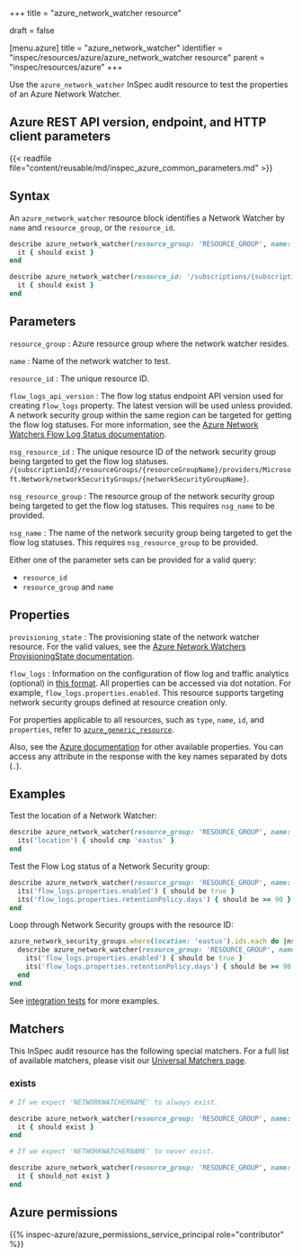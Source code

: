 +++
title = "azure_network_watcher resource"

draft = false


[menu.azure]
title = "azure_network_watcher"
identifier = "inspec/resources/azure/azure_network_watcher resource"
parent = "inspec/resources/azure"
+++

Use the `azure_network_watcher` InSpec audit resource to test the properties of an Azure Network Watcher.

## Azure REST API version, endpoint, and HTTP client parameters

{{< readfile file="content/reusable/md/inspec_azure_common_parameters.md" >}}

## Syntax

An `azure_network_watcher` resource block identifies a Network Watcher by `name` and `resource_group`, or the `resource_id`.

```ruby
describe azure_network_watcher(resource_group: 'RESOURCE_GROUP', name: 'NETWORK_WATCHER_NAME') do
  it { should exist }
end
```

```ruby
describe azure_network_watcher(resource_id: '/subscriptions/{subscriptionId}/resourceGroups/{resourceGroupName}/providers/Microsoft.Network/networkWatchers/{networkWatcherName}') do
  it { should exist }
end
```

## Parameters

`resource_group`
: Azure resource group where the network watcher resides.

`name`
: Name of the network watcher to test.

`resource_id`
: The unique resource ID.

`flow_logs_api_version`
: The flow log status endpoint API version used for creating `flow_logs` property. The latest version will be used unless provided. A network security group within the same region can be targeted for getting the flow log statuses. For more information, see the [Azure Network Watchers Flow Log Status documentation](https://docs.microsoft.com/en-us/rest/api/network-watcher/networkwatchers/getflowlogstatus).

`nsg_resource_id`
: The unique resource ID of the network security group being targeted to get the flow log statuses. `/{subscriptionId}/resourceGroups/{resourceGroupName}/providers/Microsoft.Network/networkSecurityGroups/{networkSecurityGroupName}`.

`nsg_resource_group`
: The resource group of the network security group being targeted to get the flow log statuses. This requires `nsg_name` to be provided.

`nsg_name`
: The name of the network security group being targeted to get the flow log statuses. This requires `nsg_resource_group` to be provided.

Either one of the parameter sets can be provided for a valid query:

- `resource_id`
- `resource_group` and `name`

## Properties

`provisioning_state`
: The provisioning state of the network watcher resource. For the valid values, see the [Azure Network Watchers ProvisioningState documentation](https://docs.microsoft.com/en-us/rest/api/network-watcher/networkwatchers/get#provisioningstate).

`flow_logs`
: Information on the configuration of flow log and traffic analytics (optional) in [this format](https://docs.microsoft.com/en-us/rest/api/network-watcher/networkwatchers/getflowlogstatus#flowloginformation). All properties can be accessed via dot notation. For example, `flow_logs.properties.enabled`. This resource supports targeting network security groups defined at resource creation only.

For properties applicable to all resources, such as `type`, `name`, `id`, and `properties`, refer to [`azure_generic_resource`](azure_generic_resource#properties).

Also, see the [Azure documentation](https://docs.microsoft.com/en-us/rest/api/network-watcher/networkwatchers/get#networkwatcher) for other available properties. You can access any attribute in the response with the key names separated by dots (`.`).

## Examples

Test the location of a Network Watcher:

```ruby
describe azure_network_watcher(resource_group: 'RESOURCE_GROUP', name: 'NETWORK_WATCHER_NAME') do
  its('location') { should cmp 'eastus' }
end
```

Test the Flow Log status of a Network Security group:

```ruby
describe azure_network_watcher(resource_group: 'RESOURCE_GROUP', name: 'NETWORK_WATCHER_NAME', nsg_resource_group: 'NSG_RESOURCE_GROUP', nsg_name: 'nsg_eastus') do
  its('flow_logs.properties.enabled') { should be true }
  its('flow_logs.properties.retentionPolicy.days') { should be >= 90 }
end
```

Loop through Network Security groups with the resource ID:

```ruby
azure_network_security_groups.where(location: 'eastus').ids.each do |nsg_id|
  describe azure_network_watcher(resource_group: 'RESOURCE_GROUP', name: 'NETWORK_WATCHER_NAME', nsg_resource_id: nsg_id) do
    its('flow_logs.properties.enabled') { should be true }
    its('flow_logs.properties.retentionPolicy.days') { should be >= 90 }
  end
end
```

See [integration tests](https://github.com/inspec/inspec-azure/blob/main/test/integration/verify/controls/azure_network_watcher.rb) for more examples.

## Matchers

This InSpec audit resource has the following special matchers. For a full list of available matchers, please visit our [Universal Matchers page](https://docs.chef.io/inspec/matchers/).

### exists

```ruby
# If we expect 'NETWORKWATCHERNAME' to always exist.

describe azure_network_watcher(resource_group: 'RESOURCE_GROUP', name: 'NETWORK_WATCHER_NAME') do
  it { should exist }
end

# If we expect 'NETWORKWATCHERNAME' to never exist.

describe azure_network_watcher(resource_group: 'RESOURCE_GROUP', name: 'NETWORK_WATCHER_NAME') do
  it { should_not exist }
end
```

## Azure permissions

{{% inspec-azure/azure_permissions_service_principal role="contributor" %}}
